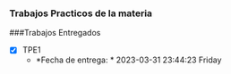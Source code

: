 ### Trabajos Practicos de la materia

###Trabajos Entregados

- [x] TPE1 
	- *Fecha de entrega: * 2023-03-31 23:44:23 Friday
